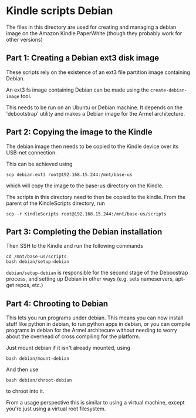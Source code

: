 Kindle scripts Debian
=====================

The files in this directory are used for creating and managing a debian image on
the Amazon Kindle PaperWhite (though they probably work for other versions)


Part 1: Creating a Debian ext3 disk image
-----------------------------------------

These scripts rely on the existence of an ext3 file partition image containing
Debian.

An ext3 fs image containing Debian can be made using the
```create-debian-image``` tool.

This needs to be run on an Ubuntu or Debian machine. It depends on the
'debootstrap' utility and makes a Debian image for the Armel architecture.

Part 2: Copying the image to the Kindle
---------------------------------------

The debian image then needs to be copied to the Kindle device over its USB-net
connection.

This can be achieved using

```scp debian.ext3 root@192.168.15.244:/mnt/base-us```

which will copy the image to the base-us directory on the Kindle.

The scripts in this directory need to then be copied to the kindle. From the
parent of the KindleScripts directory, run

```scp -r KindleScripts root@192.168.15.244:/mnt/base-us/scripts```


Part 3: Completing the Debian installation
------------------------------------------

Then SSH to the Kindle and run the following commands

```
cd /mnt/base-us/scripts
bash debian/setup-debian
```


```debian/setup-debian``` is responsible for the second stage of the Deboostrap
process, and setting up Debian in other ways (e.g. sets nameservers, apt-get
repos, etc.)



Part 4: Chrooting to Debian
------------------------------------------

This lets you run programs under debian. This means you can now install stuff
like python in debian, to run python apps in debian, or you can compile programs
in debian for the Armel architecure without needing to worry about the overhead
of cross compiling for the platform.

Just mount debian if it isn't already mounted, using

```bash debian/mount-debian```

And then use

```bash debian/chroot-debian```

to chroot into it. 

From a usage perspective this is similar to using a virtual machine, except
you're just using a virtual root filesystem.
